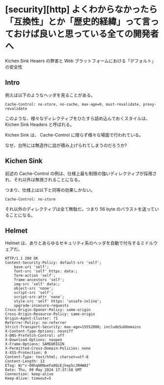 # [security][http] よくわからなかったら「互換性」とか「歴史的経緯」って言っておけば良いと思っている全ての開発者へ


Kichen Sink Heaers の弊害と Web プラットフォームにおける「デフォルト」の安全性

## Intro

例えば以下のようなヘッダを見ることがある。

```http
Cache-Control: no-store, no-cache, max-age=0, must-revalidate, proxy-revalidate
```

このような、様々なディレクティブをひたすら詰め込んでおくスタイルは、 Kichen Sink Headers と呼ばれる。

Kichen Sink は、 Cache-Control に限らず様々な場面で行われている。

なぜ、台所には無造作に皿が積み上げられてしまうのだろうか?


## Kichen Sink

前述の Cache-Control の例は、仕様上最も制限の強いディレクティブが採用され、それ以外は無視されることになる。

つまり、仕様上は以下と同等の効果しかない。

```http
Cache-Control: no-store
```

それ以外のディレクティブは全て無駄だ。つまり 56 byte のバラストを送っていることになる。


## Helmet

Helmet は、ありとあらゆるセキュリティ系のヘッダを自動で付与するミドルウェアだ。

```http
HTTP/1.1 200 OK
Content-Security-Policy: default-src 'self';
    base-uri 'self';
    font-src 'self' https: data:;
    form-action 'self';
    frame-ancestors 'self';
    img-src 'self' data:;
    object-src 'none';
    script-src 'self';
    script-src-attr 'none';
    style-src 'self' https: 'unsafe-inline';
    upgrade-insecure-requests
Cross-Origin-Opener-Policy: same-origin
Cross-Origin-Resource-Policy: same-origin
Origin-Agent-Cluster: ?1
Referrer-Policy: no-referrer
Strict-Transport-Security: max-age=15552000; includeSubDomains
X-Content-Type-Options: nosniff
X-DNS-Prefetch-Control: off
X-Download-Options: noopen
X-Frame-Options: SAMEORIGIN
X-Permitted-Cross-Domain-Policies: none
X-XSS-Protection: 0
Content-Type: text/html; charset=utf-8
Content-Length: 12
ETag: W/"c-00hq6RNueFa8QiEjhep5cJRHWAI"
Date: Thu, 09 May 2024 17:37:58 GMT
Connection: keep-alive
Keep-Alive: timeout=5
```
